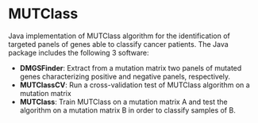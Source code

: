 # MUTClass
Java implementation of MUTClass algorithm for the identification of targeted panels of genes able to classify cancer patients.
The Java package includes the following 3 software:
- **DMGSFinder**: Extract from a mutation matrix two panels of mutated genes characterizing positive and negative panels, respectively.
- **MUTClassCV**: Run a cross-validation test of MUTClass algorithm on a mutation matrix 
- **MUTClass**: Train MUTClass on a mutation matrix A and test the algorithm on a mutation matrix B in order to classify samples of B.

